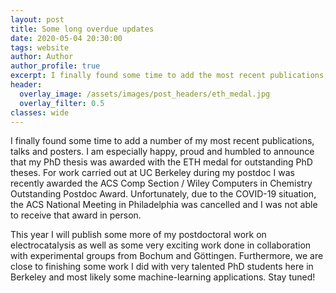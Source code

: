 ```yaml
---
layout: post
title: Some long overdue updates
date: 2020-05-04 20:30:00
tags: website
author: Author
author_profile: true
excerpt: I finally found some time to add the most recent publications, talks, posters and even some awards!
header:
  overlay_image: /assets/images/post_headers/eth_medal.jpg
  overlay_filter: 0.5
classes: wide
---
```

I finally found some time to add a number of my most recent publications, talks and posters.
I am especially happy, proud and humbled to announce that my PhD thesis was awarded with the ETH medal for outstanding PhD theses. For work carried out at UC Berkeley during my postdoc I was recently awarded the ACS Comp Section / Wiley Computers in Chemistry Outstanding Postdoc Award. Unfortunately, due to the COVID-19 situation, the ACS National Meeting in Philadelphia was cancelled and I was not able to receive that award in person.

This year I will publish some more of my postdoctoral work on electrocatalysis as well as some very exciting work done in collaboration with experimental groups from Bochum and Göttingen. Furthermore, we are close to finishing some work I did with very talented PhD students here in Berkeley and most likely some machine-learning applications. Stay tuned!
